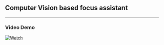 ## Computer Vision based focus assistant

---
### Video Demo
[![Watch](https://github.com/SoumyaCO/mediapipe_project/assets/101652501/3913351b-3114-45c9-9a7d-cddb55435f4d)](https://youtu.be/WhsXiTHbgkQ?si=WR3RrG2dCLAvyq6b)

